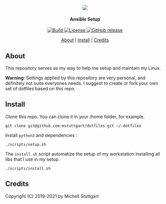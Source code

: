 <p align="center">
  <a href="https://github.com/mstuttgart/dotfiles">
  <img src="https://emojipedia-us.s3.dualstack.us-west-1.amazonaws.com/thumbs/160/emojione/178/robot-face_1f916.png"></a>
  <h4 align="center">Ansible Setup</h4>
</p>

<p align="center">
  <a href="https://travis-ci.org/mstuttgart/dotfiles">
    <img src="https://img.shields.io/travis/mstuttgart/dotfiles/master.svg?style=for-the-badge&color=FE7D3D" alt="Build">
  </a>
  <a href="https://github.com/mstuttgart/dotfiles/blob/master/LICENSE">
    <img src="https://img.shields.io/github/license/mstuttgart/dotfiles.svg?style=for-the-badge&color=FE7D3D" alt="License">
  </a>
 <a href="https://github.com/mstuttgart/dotfiles/releases">
   <img alt="GitHub release" src="https://img.shields.io/github/tag/mstuttgart/dotfiles.svg?style=for-the-badge">
 </a>
</p>

<p align="center">
  <a href="#about">About</a> |
  <a href="#install">Install</a> |
  <a href="#credits">Credits</a>
</p>

## About

This repository serves as my way to help me setup and maintain my Linux. 

**Warning**: Settings applied by this repository are very personal, and definitely not suite everyones needs. I suggest to create or fork your own set of dotfiles based on this repo.

## Install

Clone this repo. You can clone it in your /home folder, for example.

```
git clone git@github.com:mstuttgart/dotfiles.git ~/.dotfiles
```

Install `python3` and dependencies :

```
./scripts/setup.sh
```

The `install.sh` script automatize the setup of my workstation installing all libs that I use in my setup.

```
./scripts/install.sh
```

## Credits

Copyright (C) 2019-2021 by Michell Stuttgart
